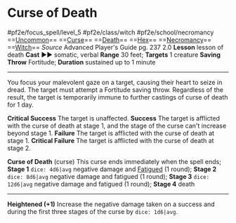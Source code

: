 # Curse of Death
#pf2e/focus_spell/level_5 #pf2e/class/witch #pf2e/school/necromancy 
==[Uncommon](../../../../../TTRPGShare-Pathfinder-2E-Vault/rules/traits/uncommon.md)== ==[Curse](../../../../../TTRPGShare-Pathfinder-2E-Vault/rules/traits/curse.md)== ==[Death](../../../../../TTRPGShare-Pathfinder-2E-Vault/rules/traits/death.md)== ==[Hex](../../../Traits/Hex.md)== ==[Necromancy](../../../../../TTRPGShare-Pathfinder-2E-Vault/rules/traits/necromancy.md)== ==[Witch](../../../Traits/Witch.md)==
*Source* Advanced Player's Guide pg. 237 2.0
**Lesson** lesson of death
**Cast** ►► somatic, verbal
**Range** 30 feet; **Targets** 1 creature
**Saving Throw** Fortitude; **Duration** sustained up to 1 minute

---
You focus your malevolent gaze on a target, causing their heart to seize in dread. The target must attempt a Fortitude saving throw. Regardless of the result, the target is temporarily immune to further castings of curse of death for 1 day.

**Critical Success** The target is unaffected.
**Success** The target is afflicted with the curse of death at stage 1, and the stage of the curse can't increase beyond stage 1.
**Failure** The target is afflicted with the curse of death at stage 1.
**Critical Failure** The target is afflicted with the curse of death at stage 2.

**Curse of Death** (curse) This curse ends immediately when the spell ends; **Stage 1** `dice: 4d6|avg` negative damage and [Fatigued](../../../Conditions/Fatigued.md) (1 round); **Stage 2** `dice: 8d6|avg` negative damage and fatigued (1 round); **Stage 3** `dice: 12d6|avg` negative damage and fatigued (1 round); **Stage 4** death

<hr>

**Heightened (+1)** Increase the negative damage taken on a success and during the first three stages of the curse by `dice: 1d6|avg`.